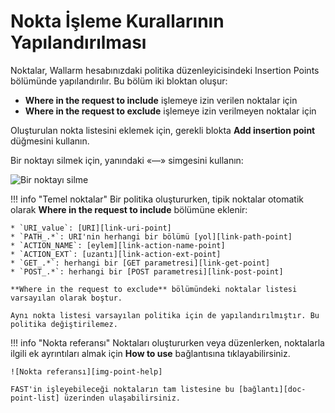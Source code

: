 [img-remove-point]:         ../../../images/fast/operations/common/test-policy/policy-editor/remove-point.png         
[img-point-help]:           ../../../images/fast/operations/common/test-policy/policy-editor/point-help.png                

[link-get-point]:           ../../dsl/points/parsers/http.md#get-filter
[link-post-point]:          ../../dsl/points/parsers/http.md#post-filter
[link-path-point]:          ../../dsl/points/parsers/http.md#path-filter
[link-action-name-point]:   ../../dsl/points/parsers/http.md#action_name-filter
[link-action-ext-point]:    ../../dsl/points/parsers/http.md#action_ext-filter
[link-uri-point]:           ../../dsl/points/parsers/http.md#uri-filter

[doc-point-list]:           ../../dsl/points/parsers.md

# Nokta İşleme Kurallarının Yapılandırılması

Noktalar, Wallarm hesabınızdaki politika düzenleyicisindeki Insertion Points bölümünde yapılandırılır. Bu bölüm iki bloktan oluşur:

* **Where in the request to include** işlemeye izin verilen noktalar için
* **Where in the request to exclude** işlemeye izin verilmeyen noktalar için

Oluşturulan nokta listesini eklemek için, gerekli blokta **Add insertion point** düğmesini kullanın.

Bir noktayı silmek için, yanındaki «—» simgesini kullanın:

![Bir noktayı silme][img-remove-point]

!!! info "Temel noktalar"
    Bir politika oluştururken, tipik noktalar otomatik olarak **Where in the request to include** bölümüne eklenir:

    * `URI_value`: [URI][link-uri-point]
    * `PATH_.*`: URI'nin herhangi bir bölümü [yol][link-path-point]
    * `ACTION_NAME`: [eylem][link-action-name-point]
    * `ACTION_EXT`: [uzantı][link-action-ext-point]
    * `GET_.*`: herhangi bir [GET parametresi][link-get-point]
    * `POST_.*`: herhangi bir [POST parametresi][link-post-point]
    
    **Where in the request to exclude** bölümündeki noktalar listesi varsayılan olarak boştur.

    Aynı nokta listesi varsayılan politika için de yapılandırılmıştır. Bu politika değiştirilemez.

 
!!! info "Nokta referansı"
    Noktaları oluştururken veya düzenlerken, noktalarla ilgili ek ayrıntıları almak için **How to use** bağlantısına tıklayabilirsiniz.

    ![Nokta referansı][img-point-help]

    FAST'in işleyebileceği noktaların tam listesine bu [bağlantı][doc-point-list] üzerinden ulaşabilirsiniz.